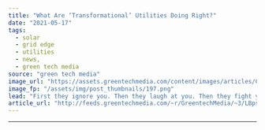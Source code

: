 ```yaml
---
title: "What Are ‘Transformational’ Utilities Doing Right?"
date: "2021-05-17"
tags: 
  - solar
  - grid edge
  - utilities
  - news,
  - green tech media
source: "green tech media"
image_url: "https://assets.greentechmedia.com/content/images/articles/ConEdison_Solar_Install_XL.jpg"
image_fp: "/assets/img/post_thumbnails/197.png"
lead: "First they ignore you. Then they laugh at you. Then they fight you. Then they transform? This week -  a look at some positive trends guiding the utility sector. What are power providers that are leading the energy transition doing right? We’re joined b ..."
article_url: "http://feeds.greentechmedia.com/~r/GreentechMedia/~3/LBpsN2l0lb4/what-are-transformational-utilities-doing-right"
---
```


---
